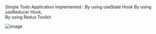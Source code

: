 Simple Todo Application implemented :
   By using useState Hook
   By using useReducer Hook,	
   By using Redux Toolkit 
   
   
![image](https://user-images.githubusercontent.com/49611878/236674339-5c1a2834-99dd-457b-a2ec-3ab3fe5b77a2.png)




